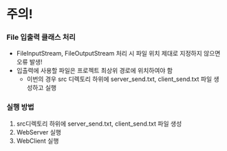# 주의!
### File 입출력 클래스 처리
- FileInputStream, FileOutputStream 처리 시 파일 위치 제대로 지정하지 않으면 오류 발생!
- 입출력에 사용할 파일은 프로젝트 최상위 경로에 위치하여야 함
  - 이번의 경우 src 디렉토리 하위에 server_send.txt, client_send.txt 파일 생성하고 실행

### 실행 방법
1. src디렉토리 하위에 server_send.txt, client_send.txt 파일 생성
2. WebServer 실행
3. WebClient 실행


